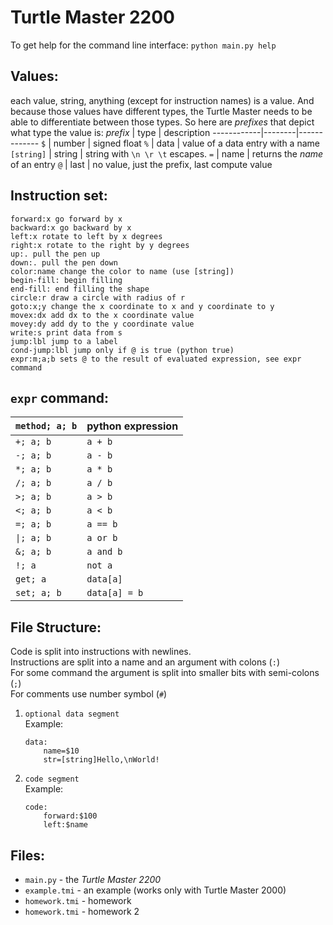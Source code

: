 # Turtle Master 2200

To get help for the command line interface: `python main.py help`

## Values:
each value, string, anything (except for instruction names) is a value. And because those values have different types, the Turtle Master needs to be able to differentiate between those types. So here are *prefixes* that depict what type the value is:
 *prefix*   | type   | description 
------------|--------|-------------
 `$`        | number | signed float
 `%`        | data   | value of a data entry with a name
 `[string]` | string | string with `\n \r \t` escapes.
 `=`        | name   | returns the *name* of an entry
 `@`        | last   | no value, just the prefix, last compute value

## Instruction set:
```
forward:x go forward by x
backward:x go backward by x
left:x rotate to left by x degrees
right:x rotate to the right by y degrees
up:. pull the pen up
down:. pull the pen down
color:name change the color to name (use [string])
begin-fill: begin filling
end-fill: end filling the shape
circle:r draw a circle with radius of r
goto:x;y change the x coordinate to x and y coordinate to y
movex:dx add dx to the x coordinate value
movey:dy add dy to the y coordinate value
write:s print data from s
jump:lbl jump to a label
cond-jump:lbl jump only if @ is true (python true)
expr:m;a;b sets @ to the result of evaluated expression, see expr command
```

## `expr` command:
| `method; a; b` | python expression |
|----------------|-------------------|
| `+; a; b  `    | `a + b      `     |
| `-; a; b  `    | `a - b      `     |
| `*; a; b  `    | `a * b      `     |
| `/; a; b  `    | `a / b      `     |
| `>; a; b  `    | `a > b      `     |
| `<; a; b  `    | `a < b      `     |
| `=; a; b  `    | `a == b     `     |
| `\|; a; b `    | `a or b     `     |
| `&; a; b  `    | `a and b    `     |
| `!; a     `    | `not a      `     |
| `get; a   `    | `data[a]    `     |
| `set; a; b`    | `data[a] = b`     |

## File Structure:
Code is split into instructions with newlines.<br>
Instructions are split into a name and an argument with colons (`:`)<br>
For some command the argument is split into smaller bits with semi-colons (`;`)<br>
For comments use number symbol (`#`)<br>
1. `optional data segment`<br>
    Example:
    ```
    data:
        name=$10
        str=[string]Hello,\nWorld!
    ```
2. `code segment`<br>
    Example:
    ```
    code:
        forward:$100
        left:$name
    ```


## Files:
* `main.py` - the *Turtle Master 2200*
* `example.tmi` - an example (works only with Turtle Master 2000)
* `homework.tmi` - homework
* `homework.tmi` - homework 2
